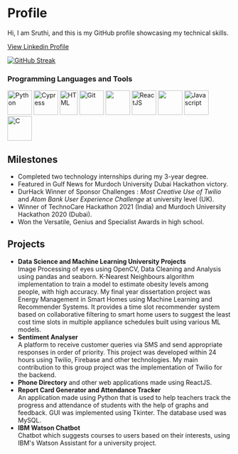 # Profile <br>
Hi, I am Sruthi, and this is my GitHub profile showcasing my technical skills. 

[View Linkedin Profile](https://www.linkedin.com/in/sruthi-s-885b11190/)

[![GitHub Streak](https://streak-stats.demolab.com/?user=Sruthi-29)](https://git.io/streak-stats)

### Programming Languages and Tools<br>
<div>
  <img src="https://upload.wikimedia.org/wikipedia/commons/thumb/c/c3/Python-logo-notext.svg/1200px-Python-logo-notext.svg.png" alt="Python" height="55" width="55"/>
  <img src="https://pbs.twimg.com/profile_images/1512090708181725184/KAPAXmDg_400x400.jpg" alt="Cypress" height="55" width="55"/>
  <img src="https://upload.wikimedia.org/wikipedia/commons/thumb/6/61/HTML5_logo_and_wordmark.svg/1200px-HTML5_logo_and_wordmark.svg.png" alt="HTML" height="55" width="40"/>
  <img src="https://upload.wikimedia.org/wikipedia/commons/thumb/e/e0/Git-logo.svg/1024px-Git-logo.svg.png" alt="Git" height="55" width="55"/>
  <img src="https://pbs.twimg.com/profile_images/1255113654049128448/J5Yt92WW_400x400.png" height="55" width="55"/>
  <img src="https://cdn.worldvectorlogo.com/logos/react-1.svg" alt="ReactJS" height="55" width="55"/>
  <img src="https://cdn-icons-png.flaticon.com/512/919/919826.png" height="55" width="55"/> 
  <img src="https://upload.wikimedia.org/wikipedia/commons/thumb/9/99/Unofficial_JavaScript_logo_2.svg/2048px-Unofficial_JavaScript_logo_2.svg.png" alt="Javascript" height="55" width="55"/>     
  <img src="https://upload.wikimedia.org/wikipedia/commons/thumb/1/18/C_Programming_Language.svg/1200px-C_Programming_Language.svg.png" alt="C" height="55" width="55"/>
</div>

## Milestones <br>
* Completed two technology internships during my 3-year degree.
* Featured in Gulf News for Murdoch University Dubai Hackathon victory.
* DurHack Winner of Sponsor Challenges : *Most Creative Use of Twilio* and *Atom Bank User Experience Challenge* at university level (UK).
* Winner of TechnoCare Hackathon 2021 (India) and Murdoch University Hackathon 2020 (Dubai). 
* Won the Versatile, Genius and Specialist Awards in high school.

## Projects <br>
* **Data Science and Machine Learning University Projects** <br> Image Processing of eyes using OpenCV, Data Cleaning and Analysis using pandas and seaborn. K-Nearest Neighbours algorithm implementation to train a model to estimate obesity levels among people, with high accuracy. My final year dissertation project was Energy Management in Smart Homes using Machine Learning and Recommender Systems. It provides a time slot recommender system based on collaborative filtering to smart home users to suggest the least cost time slots in multiple appliance schedules built using various ML models. 
* **Sentiment Analyser**  <br> A platform to receive customer queries via SMS and send appropriate responses in order of priority. This project was developed within 24 hours using Twilio, Firebase and other technologies. My main contribution to this group project was the implementation of Twilio for the backend. 
* **Phone Directory** and other web applications made using ReactJS. <br>
* **Report Card Generator and Attendance Tracker**  <br>
An application made using Python that is used to help teachers track the progress and attendance of students with the help of graphs and feedback. GUI was implemented using Tkinter. The database used was MySQL. <br>
* **IBM Watson Chatbot** <br> Chatbot which suggests courses to users based on their interests, using IBM's Watson Assistant for a university project. 
